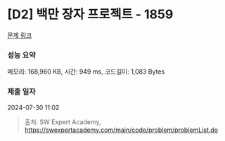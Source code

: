 # [D2] 백만 장자 프로젝트 - 1859 

[문제 링크](https://swexpertacademy.com/main/code/problem/problemDetail.do?contestProbId=AV5LrsUaDxcDFAXc) 

### 성능 요약

메모리: 168,960 KB, 시간: 949 ms, 코드길이: 1,083 Bytes

### 제출 일자

2024-07-30 11:02



> 출처: SW Expert Academy, https://swexpertacademy.com/main/code/problem/problemList.do